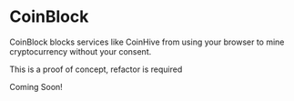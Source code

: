# CoinBlock
CoinBlock blocks services like CoinHive from using your browser to mine cryptocurrency without your consent.

This is a proof of concept, refactor is required

Coming Soon!
